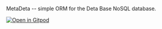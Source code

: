 MetaDeta -- simple ORM for the Deta Base NoSQL database.

[![Open in Gitpod](https://gitpod.io/button/open-in-gitpod.svg)](https://gitpod.io/#https://github.com/vectoroid/maphero)